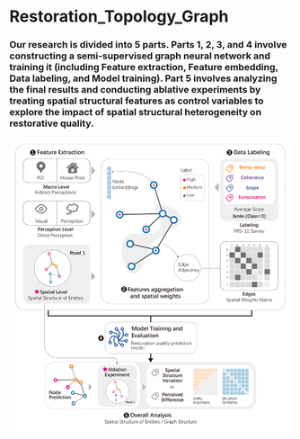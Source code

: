 # Restoration_Topology_Graph
### Our research is divided into 5 parts. Parts 1, 2, 3, and 4 involve constructing a semi-supervised graph neural network and training it (including Feature extraction, Feature embedding, Data labeling, and Model training). Part 5 involves analyzing the final results and conducting ablative experiments by treating spatial structural features as control variables to explore the impact of spatial structural heterogeneity on restorative quality.
![Research framework](f1_00.png)